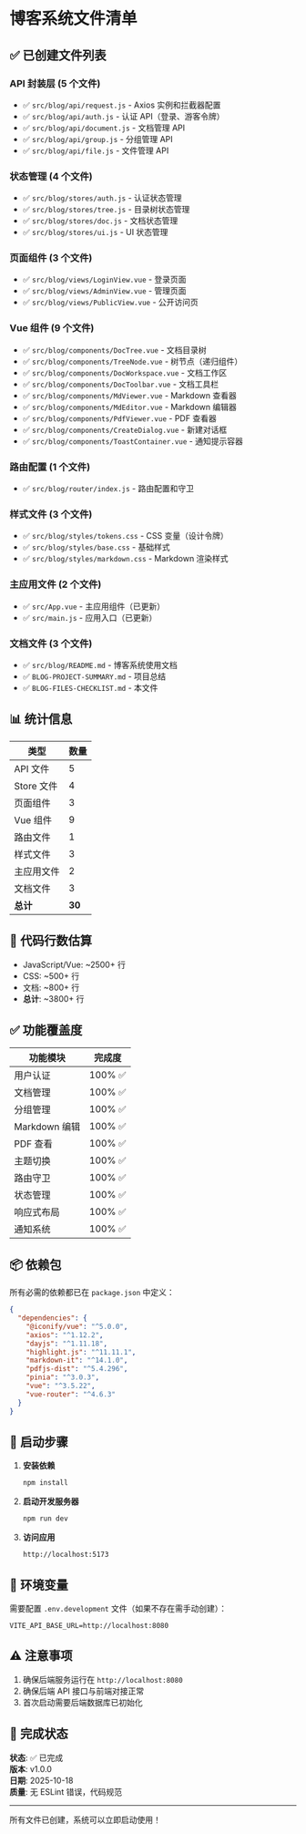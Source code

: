 # 博客系统文件清单

## ✅ 已创建文件列表

### API 封装层 (5 个文件)
- ✅ `src/blog/api/request.js` - Axios 实例和拦截器配置
- ✅ `src/blog/api/auth.js` - 认证 API（登录、游客令牌）
- ✅ `src/blog/api/document.js` - 文档管理 API
- ✅ `src/blog/api/group.js` - 分组管理 API
- ✅ `src/blog/api/file.js` - 文件管理 API

### 状态管理 (4 个文件)
- ✅ `src/blog/stores/auth.js` - 认证状态管理
- ✅ `src/blog/stores/tree.js` - 目录树状态管理
- ✅ `src/blog/stores/doc.js` - 文档状态管理
- ✅ `src/blog/stores/ui.js` - UI 状态管理

### 页面组件 (3 个文件)
- ✅ `src/blog/views/LoginView.vue` - 登录页面
- ✅ `src/blog/views/AdminView.vue` - 管理页面
- ✅ `src/blog/views/PublicView.vue` - 公开访问页

### Vue 组件 (9 个文件)
- ✅ `src/blog/components/DocTree.vue` - 文档目录树
- ✅ `src/blog/components/TreeNode.vue` - 树节点（递归组件）
- ✅ `src/blog/components/DocWorkspace.vue` - 文档工作区
- ✅ `src/blog/components/DocToolbar.vue` - 文档工具栏
- ✅ `src/blog/components/MdViewer.vue` - Markdown 查看器
- ✅ `src/blog/components/MdEditor.vue` - Markdown 编辑器
- ✅ `src/blog/components/PdfViewer.vue` - PDF 查看器
- ✅ `src/blog/components/CreateDialog.vue` - 新建对话框
- ✅ `src/blog/components/ToastContainer.vue` - 通知提示容器

### 路由配置 (1 个文件)
- ✅ `src/blog/router/index.js` - 路由配置和守卫

### 样式文件 (3 个文件)
- ✅ `src/blog/styles/tokens.css` - CSS 变量（设计令牌）
- ✅ `src/blog/styles/base.css` - 基础样式
- ✅ `src/blog/styles/markdown.css` - Markdown 渲染样式

### 主应用文件 (2 个文件)
- ✅ `src/App.vue` - 主应用组件（已更新）
- ✅ `src/main.js` - 应用入口（已更新）

### 文档文件 (3 个文件)
- ✅ `src/blog/README.md` - 博客系统使用文档
- ✅ `BLOG-PROJECT-SUMMARY.md` - 项目总结
- ✅ `BLOG-FILES-CHECKLIST.md` - 本文件

## 📊 统计信息

| 类型 | 数量 |
|------|------|
| API 文件 | 5 |
| Store 文件 | 4 |
| 页面组件 | 3 |
| Vue 组件 | 9 |
| 路由文件 | 1 |
| 样式文件 | 3 |
| 主应用文件 | 2 |
| 文档文件 | 3 |
| **总计** | **30** |

## 🎯 代码行数估算

- JavaScript/Vue: ~2500+ 行
- CSS: ~500+ 行
- 文档: ~800+ 行
- **总计**: ~3800+ 行

## ✅ 功能覆盖度

| 功能模块 | 完成度 |
|---------|--------|
| 用户认证 | 100% ✅ |
| 文档管理 | 100% ✅ |
| 分组管理 | 100% ✅ |
| Markdown 编辑 | 100% ✅ |
| PDF 查看 | 100% ✅ |
| 主题切换 | 100% ✅ |
| 路由守卫 | 100% ✅ |
| 状态管理 | 100% ✅ |
| 响应式布局 | 100% ✅ |
| 通知系统 | 100% ✅ |

## 📦 依赖包

所有必需的依赖都已在 `package.json` 中定义：

```json
{
  "dependencies": {
    "@iconify/vue": "^5.0.0",
    "axios": "^1.12.2",
    "dayjs": "^1.11.18",
    "highlight.js": "^11.11.1",
    "markdown-it": "^14.1.0",
    "pdfjs-dist": "^5.4.296",
    "pinia": "^3.0.3",
    "vue": "^3.5.22",
    "vue-router": "^4.6.3"
  }
}
```

## 🚀 启动步骤

1. **安装依赖**
   ```bash
   npm install
   ```

2. **启动开发服务器**
   ```bash
   npm run dev
   ```

3. **访问应用**
   ```
   http://localhost:5173
   ```

## 🔧 环境变量

需要配置 `.env.development` 文件（如果不存在需手动创建）：

```env
VITE_API_BASE_URL=http://localhost:8080
```

## ⚠️ 注意事项

1. 确保后端服务运行在 `http://localhost:8080`
2. 确保后端 API 接口与前端对接正常
3. 首次启动需要后端数据库已初始化

## 🎉 完成状态

**状态**: ✅ 已完成  
**版本**: v1.0.0  
**日期**: 2025-10-18  
**质量**: 无 ESLint 错误，代码规范

---

所有文件已创建，系统可以立即启动使用！

